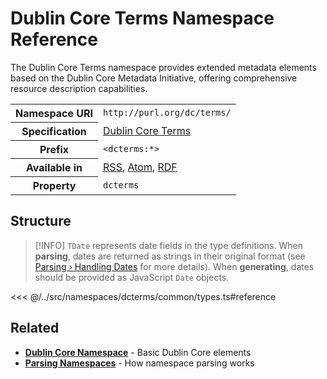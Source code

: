 # Dublin Core Terms Namespace Reference

The Dublin Core Terms namespace provides extended metadata elements based on the Dublin Core Metadata Initiative, offering comprehensive resource description capabilities.

<table>
  <tbody>
    <tr>
      <th>Namespace URI</th>
      <td><code>http://purl.org/dc/terms/</code></td>
    </tr>
    <tr>
      <th>Specification</th>
      <td><a href="https://www.dublincore.org/specifications/dublin-core/dcmi-terms/" target="_blank">Dublin Core Terms</a></td>
    </tr>
    <tr>
      <th>Prefix</th>
      <td><code>&lt;dcterms:*&gt;</code></td>
    </tr>
    <tr>
      <th>Available in</th>
      <td>
        <a href="/reference/feeds/rss">RSS</a>,
        <a href="/reference/feeds/atom">Atom</a>,
        <a href="/reference/feeds/rdf">RDF</a>
      </td>
    </tr>
    <tr>
      <th>Property</th>
      <td><code>dcterms</code></td>
    </tr>
  </tbody>
</table>

## Structure

> [!INFO]
> `TDate` represents date fields in the type definitions. When **parsing**, dates are returned as strings in their original format (see [Parsing › Handling Dates](/parsing/dates) for more details). When **generating**, dates should be provided as JavaScript `Date` objects.

<<< @/../src/namespaces/dcterms/common/types.ts#reference

## Related

- **[Dublin Core Namespace](/reference/namespaces/dc)** - Basic Dublin Core elements
- **[Parsing Namespaces](/parsing/namespaces)** - How namespace parsing works
